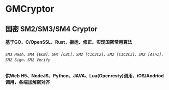 # GMCryptor
## 国密 SM2/SM3/SM4 Cryptor

**基于GO、C/OpenSSL、Rust，搬运、修正、实现国密常用算法**

###### `SM3 Hash、SM4 [ECB]、SM4 [CBC]、SM2 [C1C3C2]、SM2 [C1C2C3]、SM2 [Asn1]、SM2 Sign、SM2 Verify`

**供Web H5、NodeJS、Python、JAVA、Lua(Openresty)调用、iOS/Andriod调用，各端加解密对齐**
